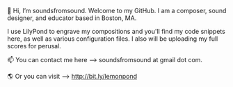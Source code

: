 👋 Hi, I’m soundsfromsound. Welcome to my GitHub. I am a composer, sound designer, and educator based in Boston, MA. 

I use LilyPond to engrave my compositions and you'll find my code snippets here, as well as various configuration files. I also will be uploading my full scores for perusal.

📫 You can contact me here --> soundsfromsound at gmail dot com. 

🌎 Or you can visit --> http://bit.ly/lemonpond

<!---
soundsfromsound/soundsfromsound is a ✨ special ✨ repository because its `README.md` (this file) appears on your GitHub profile.
You can click the Preview link to take a look at your changes.
--->
